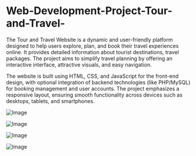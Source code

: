 # Web-Development-Project-Tour-and-Travel-
The Tour and Travel Website is a dynamic and user-friendly platform designed to help users explore, plan, and book their travel experiences online. It provides detailed information about tourist destinations, travel packages. The project aims to simplify travel planning by offering an interactive interface, attractive visuals, and easy navigation.

The website is built using HTML, CSS, and JavaScript for the front-end design, with optional integration of backend technologies (like PHP/MySQL) for booking management and user accounts. The project emphasizes a responsive layout, ensuring smooth functionality across devices such as desktops, tablets, and smartphones.

![Image](https://github.com/user-attachments/assets/ccdc32b1-ab88-422b-bf1c-5d987628b8a7)

![Image](https://github.com/user-attachments/assets/35a862ba-5b2e-409e-b2fc-f55372e2e127)

![Image](https://github.com/user-attachments/assets/ee3f67d6-ec20-4e58-a57f-fd9922d54e17)

![Image](https://github.com/user-attachments/assets/98822257-04fb-4d3f-a3e3-9f85e9351996)
